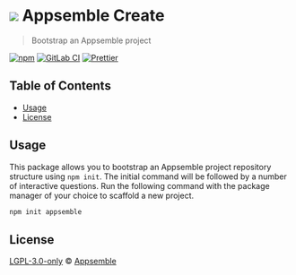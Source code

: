 # ![](https://gitlab.com/appsemble/appsemble/-/raw/0.30.4/config/assets/logo.svg) Appsemble Create

> Bootstrap an Appsemble project

[![npm](https://img.shields.io/npm/v/create-appsemble)](https://www.npmjs.com/package/create-appsemble)
[![GitLab CI](https://gitlab.com/appsemble/appsemble/badges/0.30.4/pipeline.svg)](https://gitlab.com/appsemble/appsemble/-/releases/0.30.4)
[![Prettier](https://img.shields.io/badge/code_style-prettier-ff69b4.svg)](https://prettier.io)

## Table of Contents

- [Usage](#usage)
- [License](#license)

## Usage

This package allows you to bootstrap an Appsemble project repository structure using `npm init`. The
initial command will be followed by a number of interactive questions. Run the following command
with the package manager of your choice to scaffold a new project.

```sh
npm init appsemble
```

## License

[LGPL-3.0-only](https://gitlab.com/appsemble/appsemble/-/blob/0.30.4/LICENSE.md) ©
[Appsemble](https://appsemble.com)
